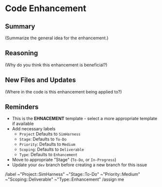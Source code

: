 # Code Enhancement

## Summary

(Summarize the general idea for the enhancement.)

## Reasoning

(Why do you think this enhancement is beneficial?)

 ## New Files and Updates

(Where in the code is this enhancement being applied to?)

## Reminders
- This is the **EHNACEMENT** template - select a more appropriate template if available
- Add necessary labels
    - `Project` Defaults to `SimHarness`
    - `Stage`: Defaults to `To-Do`
    - `Priority`: Defaults to `Medium`
    - `Scoping`: Defaults to `Deliverable`
    - `Type`: Defaults to `Enhancement`
- Move to appropriate "Stage" (`To-Do`, or `In-Progress`)
- Update your `dev` branch before creating a new branch for this issue

/label ~"Project::SimHarness" ~"Stage::To-Do" ~"Priority::Medium" ~"Scoping::Deliverable" ~"Type::Enhancement"
/assign me
